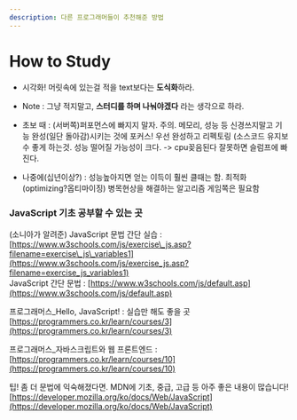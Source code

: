 ```yaml
---
description: 다른 프로그래머들이 추천해준 방법
---
```


# How to Study



* 시각화! 머릿속에 있는걸 적을  text보다는 **도식화**하라. 
* Note : 그냥 적지말고, **스터디를 하며 나눠야겠다** 라는 생각으로 하라. 



* 초보 때 : \(서버쪽\)퍼포먼스에 빠지지 말자. 주의. 메모리, 성능 등 신경쓰지말고 기능 완성\(일단 돌아감\)시키는 것에 포커스! 우선 완성하고 리펙토링 \(소스코드 유지보수 좋게 하는것. 성능 떨어질 가능성이 크다. -&gt; cpu꽂음된다 잘못하면 슬럼프에 빠진다.
* 나중에\(십년이상?\) : 성능높아지면 얻는 이득이 훨씬 클때는 함. 최적화\(optimizing?옵티마이징\) 병목현상을 해결하는 알고리즘 게임쪽은 필요함

### JavaScript 기초 공부할 수 있는 곳 

\(소니아가 알려준\) JavaScript 문법 간단 실습 : [https://www.w3schools.com/js/exercise\_js.asp?filename=exercise\_js\_variables1](https://www.w3schools.com/js/exercise_js.asp?filename=exercise_js_variables1)  
JavaScript 간단 문법 : [https://www.w3schools.com/js/default.asp](https://www.w3schools.com/js/default.asp) 

프로그래머스\_Hello, JavaScript! : 실습만 해도 좋을 곳 [https://programmers.co.kr/learn/courses/3](https://programmers.co.kr/learn/courses/3) 

프로그래머스\_자바스크립트와 웹 프론트엔드 :  [https://programmers.co.kr/learn/courses/10](https://programmers.co.kr/learn/courses/10)   
  
팁! 좀 더 문법에 익숙해졌다면. MDN에 기초, 중급, 고급 등 아주 좋은 내용이 많습니다!  [https://developer.mozilla.org/ko/docs/Web/JavaScript](https://developer.mozilla.org/ko/docs/Web/JavaScript)

